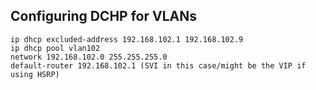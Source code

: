 ## Configuring DCHP for VLANs

```
ip dhcp excluded-address 192.168.102.1 192.168.102.9
ip dhcp pool vlan102
network 192.168.102.0 255.255.255.0
default-router 192.168.102.1 (SVI in this case/might be the VIP if using HSRP)
```

